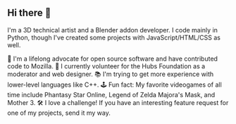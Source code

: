 ## Hi there 👋

I'm a 3D technical artist and a Blender addon developer. I code mainly in Python, though I've created some projects with JavaScript/HTML/CSS as well.

🔭 I'm a lifelong advocate for open source software and have contributed code to Mozilla.
🤝 I currently volunteer for the Hubs Foundation as a moderator and web designer.
📚 I'm trying to get more experience with lower-level languages like C++.
🕹️ Fun fact: My favorite videogames of all time include Phantasy Star Online, Legend of Zelda Majora's Mask, and Mother 3.
🛠️ I love a challenge! If you have an interesting feature request for one of my projects, send it my way.

<!--
**theanine3D/theanine3D** is a ✨ _special_ ✨ repository because its `README.md` (this file) appears on your GitHub profile.

Here are some ideas to get you started:

- 🔭 I’m currently working on ...
- 🌱 I’m currently learning ...
- 👯 I’m looking to collaborate on ...
- 🤔 I’m looking for help with ...
- 💬 Ask me about ...
- 📫 How to reach me: ...
- 😄 Pronouns: ...
- ⚡ Fun fact: ...
-->
